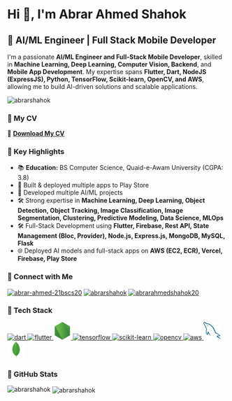 # Hi 👋, I'm Abrar Ahmed Shahok

## 🚀 AI/ML Engineer | Full Stack Mobile Developer

I'm a passionate **AI/ML Engineer and Full-Stack Mobile Developer**, skilled in **Machine Learning, Deep Learning, Computer Vision, Backend**, and **Mobile App Development**. My expertise spans **Flutter, Dart, NodeJS (ExpressJS), Python, TensorFlow, Scikit-learn, OpenCV, and AWS**, allowing me to build AI-driven solutions and scalable applications.

<p align="left"> <img src="https://komarev.com/ghpvc/?username=abrarshahok&label=Profile%20views&color=0e75b6&style=flat" alt="abrarshahok" /> </p>

### 📄 My CV
📌 **[Download My CV]([https://github.com/abrarshahok/Abrar-Ahmed-Shahok-CV](https://drive.google.com/file/d/1BSuBB4BszoAh6HC9T3DkFT5nJGPhw3bf/view?usp=share_link))**

### 🌟 Key Highlights
- 📚 **Education:** BS Computer Science, Quaid-e-Awam University (CGPA: 3.8)
- 💪 Built & deployed multiple apps to Play Store
- 🌟 Developed multiple AI/ML projects
- 🛠️ Strong expertise in **Machine Learning, Deep Learning, Object Detection, Object Tracking, Image Classification, Image Segmentation, Clustering, Predictive Modeling, Data Science, MLOps**
- 🛠️ Full-Stack Development using **Flutter, Firebase, Rest API, State Management (Bloc, Provider), Node.js, Express.js, MongoDB, MySQL, Flask**
- 🌐 Deployed AI models and full-stack apps on **AWS (EC2, ECR), Vercel, Firebase, Play Store**

### 👥 Connect with Me
<p align="left">
<a href="https://linkedin.com/in/abrar-ahmed-21bscs20" target="blank"><img align="center" src="https://raw.githubusercontent.com/rahuldkjain/github-profile-readme-generator/master/src/images/icons/Social/linked-in-alt.svg" alt="abrar-ahmed-21bscs20" height="30" width="40" /></a>
<a href="https://github.com/abrarshahok" target="blank"><img align="center" src="https://raw.githubusercontent.com/rahuldkjain/github-profile-readme-generator/master/src/images/icons/Social/github.svg" alt="abrarshahok" height="30" width="40" /></a>
<a href="https://leetcode.com/abrarahmedshahok20/" target="blank"><img align="center" src="https://upload.wikimedia.org/wikipedia/commons/1/19/LeetCode_logo_black.png" alt="abrarahmedshahok20" height="30" width="40" /></a>
</p>

### 🌟 Tech Stack
<p align="left">
<a href="https://dart.dev" target="_blank"> <img src="https://www.vectorlogo.zone/logos/dartlang/dartlang-icon.svg" alt="dart" width="40" height="40"/> </a>
<a href="https://flutter.dev" target="_blank"> <img src="https://www.vectorlogo.zone/logos/flutterio/flutterio-icon.svg" alt="flutter" width="40" height="40"/> </a>
<a href="https://nodejs.org/" target="_blank"> <img src="https://raw.githubusercontent.com/devicons/devicon/master/icons/nodejs/nodejs-original.svg" alt="nodejs" width="40" height="40"/> </a>
<a href="https://tensorflow.org/" target="_blank"> <img src="https://upload.wikimedia.org/wikipedia/commons/2/2d/Tensorflow_logo.svg" alt="tensorflow" width="40" height="40"/> </a>
<a href="https://scikit-learn.org/" target="_blank"> <img src="https://upload.wikimedia.org/wikipedia/commons/0/05/Scikit_learn_logo_small.svg" alt="scikit-learn" width="40" height="40"/> </a>
<a href="https://opencv.org/" target="_blank"> <img src="https://upload.wikimedia.org/wikipedia/commons/3/32/OpenCV_Logo_with_text_svg_version.svg" alt="opencv" width="40" height="40"/> </a>
<a href="https://aws.amazon.com/" target="_blank"> <img src="https://upload.wikimedia.org/wikipedia/commons/9/93/Amazon_Web_Services_Logo.svg" alt="aws" width="40" height="40"/> </a>
<a href="https://www.mysql.com/" target="_blank"> <img src="https://raw.githubusercontent.com/devicons/devicon/master/icons/mysql/mysql-original.svg" alt="mysql" width="40" height="40"/> </a>
<a href="https://www.mongodb.com/" target="_blank"> <img src="https://raw.githubusercontent.com/devicons/devicon/master/icons/mongodb/mongodb-original.svg" alt="mongodb" width="40" height="40"/> </a>
</p>

### 🌟 GitHub Stats
<p><img align="left" src="https://github-readme-stats.vercel.app/api/top-langs?username=abrarshahok&show_icons=true&locale=en&layout=compact&theme=dark" alt="abrarshahok" /></p>

<p>&nbsp;<img align="center" src="https://github-readme-stats.vercel.app/api?username=abrarshahok&show_icons=true&locale=en&theme=dark" alt="abrarshahok" /></p>
